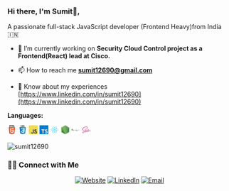 ### Hi there, I'm Sumit👦,
A passionate full-stack JavaScript developer (Frontend Heavy)from India🇮🇳

- 🔭 I’m currently working on **Security Cloud Control project as a Frontend(React) lead at Cisco.**

- 📫 How to reach me **sumit12690@gmail.com**

- 📄 Know about my experiences [https://www.linkedin.com/in/sumit12690](https://www.linkedin.com/in/sumit12690)

**Languages:**  

<code><img height="20" src="https://raw.githubusercontent.com/github/explore/80688e429a7d4ef2fca1e82350fe8e3517d3494d/topics/html/html.png"></code>
<code><img height="20" src="https://raw.githubusercontent.com/github/explore/80688e429a7d4ef2fca1e82350fe8e3517d3494d/topics/css/css.png"></code>
<code><img height="20" src="https://raw.githubusercontent.com/github/explore/80688e429a7d4ef2fca1e82350fe8e3517d3494d/topics/javascript/javascript.png"></code>
<code><img height="20" src="https://raw.githubusercontent.com/github/explore/80688e429a7d4ef2fca1e82350fe8e3517d3494d/topics/typescript/typescript.png"></code>
<code><img height="20" src="https://raw.githubusercontent.com/github/explore/80688e429a7d4ef2fca1e82350fe8e3517d3494d/topics/react/react.png"></code>
<code><img height="20" src="https://raw.githubusercontent.com/github/explore/80688e429a7d4ef2fca1e82350fe8e3517d3494d/topics/nodejs/nodejs.png"></code>
<code><img height="20" src="https://raw.githubusercontent.com/github/explore/80688e429a7d4ef2fca1e82350fe8e3517d3494d/topics/mongodb/mongodb.png"></code>
<code><img height="20" src="https://raw.githubusercontent.com/github/explore/80688e429a7d4ef2fca1e82350fe8e3517d3494d/topics/sass/sass.png"></code>



<p><img align="center" src="https://github-readme-stats.vercel.app/api/top-langs?username=sumit12690&show_icons=true&locale=en&layout=compact" alt="sumit12690" /></p>

<h3> 🤝🏻 Connect with Me </h3>

<p align="center">
<a href="https://www.sumitmangal.com/"><img alt="Website" src="https://img.shields.io/badge/Website-www.sumitmangal.com-blue?style=flat-square&logo=google-chrome"></a>
<a href="https://www.linkedin.com/in/sumit12690"><img alt="LinkedIn" src="https://img.shields.io/badge/LinkedIn-Sumit%20Kumar%20Mangal-blue?style=flat-square&logo=linkedin"></a>
<a href="mailto:sumit12690@gmail.com"><img alt="Email" src="https://img.shields.io/badge/Email-sumit12690@gmail.com-blue?style=flat-square&logo=gmail"></a>
</p>

 <!--⭐️ From [Sumit Kumar Mangal](https://github.com/sumit12690)-->

